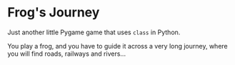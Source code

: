 # Frog's Journey

Just another little Pygame game that uses `class` in Python.

You play a frog, and you have to guide it across a very long journey, where you will find roads, railways and rivers...